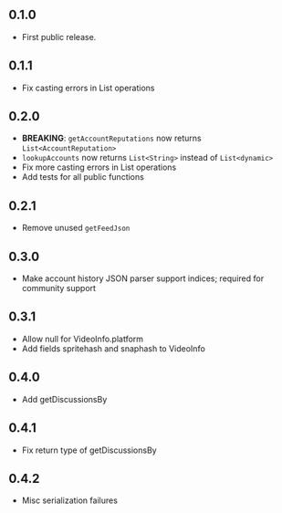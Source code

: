 ## 0.1.0

- First public release.

## 0.1.1

- Fix casting errors in List operations

## 0.2.0

- **BREAKING**: `getAccountReputations` now returns `List<AccountReputation>`
- `lookupAccounts` now returns `List<String>` instead of `List<dynamic>`
- Fix more casting errors in List operations
- Add tests for all public functions

## 0.2.1

- Remove unused `getFeedJson`

## 0.3.0

- Make account history JSON parser support indices; required for community support

## 0.3.1

- Allow null for VideoInfo.platform
- Add fields spritehash and snaphash to VideoInfo

## 0.4.0

- Add getDiscussionsBy

## 0.4.1

- Fix return type of getDiscussionsBy

## 0.4.2

- Misc serialization failures